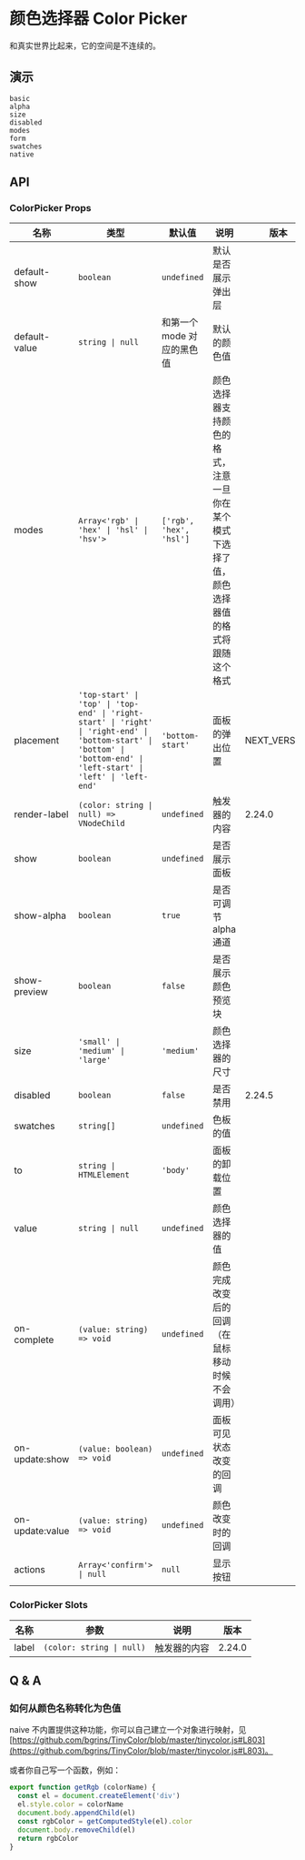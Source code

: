 # 颜色选择器 Color Picker

和真实世界比起来，它的空间是不连续的。

## 演示

```demo
basic
alpha
size
disabled
modes
form
swatches
native
```

## API

### ColorPicker Props

| 名称 | 类型 | 默认值 | 说明 | 版本 |
| --- | --- | --- | --- | --- |
| default-show | `boolean` | `undefined` | 默认是否展示弹出层 |  |
| default-value | `string \| null` | 和第一个 mode 对应的黑色值 | 默认的颜色值 |  |
| modes | `Array<'rgb' \| 'hex' \| 'hsl' \| 'hsv'>` | `['rgb', 'hex', 'hsl']` | 颜色选择器支持颜色的格式，注意一旦你在某个模式下选择了值，颜色选择器值的格式将跟随这个格式 |  |
| placement | `'top-start' \| 'top' \| 'top-end' \| 'right-start' \| 'right' \| 'right-end' \| 'bottom-start' \| 'bottom' \| 'bottom-end' \| 'left-start' \| 'left' \| 'left-end'` | `'bottom-start'` | 面板的弹出位置 | NEXT_VERSION |
| render-label | `(color: string \| null) => VNodeChild` | `undefined` | 触发器的内容 | 2.24.0 |
| show | `boolean` | `undefined` | 是否展示面板 |  |
| show-alpha | `boolean` | `true` | 是否可调节 alpha 通道 |  |
| show-preview | `boolean` | `false` | 是否展示颜色预览块 |  |
| size | `'small' \| 'medium' \| 'large'` | `'medium'` | 颜色选择器的尺寸 |  |
| disabled | `boolean` | `false` | 是否禁用 | 2.24.5 |
| swatches | `string[]` | `undefined` | 色板的值 |  |
| to | `string \| HTMLElement` | `'body'` | 面板的卸载位置 |  |
| value | `string \| null` | `undefined` | 颜色选择器的值 |  |
| on-complete | `(value: string) => void` | `undefined` | 颜色完成改变后的回调（在鼠标移动时候不会调用） |  |
| on-update:show | `(value: boolean) => void` | `undefined` | 面板可见状态改变的回调 |  |
| on-update:value | `(value: string) => void` | `undefined` | 颜色改变时的回调 |  |
| actions | `Array<'confirm'> \| null` | `null` | 显示按钮 |  |

### ColorPicker Slots

| 名称  | 参数                      | 说明         | 版本   |
| ----- | ------------------------- | ------------ | ------ |
| label | `(color: string \| null)` | 触发器的内容 | 2.24.0 |

## Q & A

### 如何从颜色名称转化为色值

naive 不内置提供这种功能，你可以自己建立一个对象进行映射，见 [https://github.com/bgrins/TinyColor/blob/master/tinycolor.js#L803](https://github.com/bgrins/TinyColor/blob/master/tinycolor.js#L803)。

或者你自己写一个函数，例如：

```js
export function getRgb (colorName) {
  const el = document.createElement('div')
  el.style.color = colorName
  document.body.appendChild(el)
  const rgbColor = getComputedStyle(el).color
  document.body.removeChild(el)
  return rgbColor
}
```
